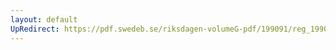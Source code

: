 ```yaml
---
layout: default
UpRedirect: https://pdf.swedeb.se/riksdagen-volumeG-pdf/199091/reg_199091/reg_199091_0663.pdf
---
```

